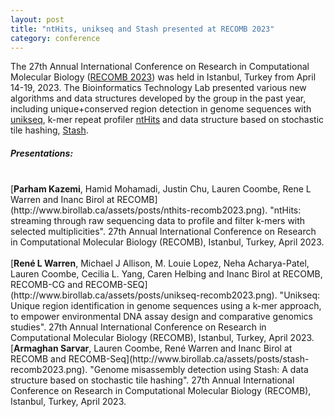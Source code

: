 ```yaml
---  
layout: post  
title: "ntHits, unikseq and Stash presented at RECOMB 2023"  
category: conference  
---  
```


The 27th Annual International Conference on Research in Computational Molecular Biology ([RECOMB 2023](http://recomb2023.bilkent.edu.tr/)) was held in Istanbul, Turkey from April 14-19, 2023. The Bioinformatics Technology Lab presented various new algorithms and data structures developed by the group in the past year, including unique+conserved region detection in genome sequences with [unikseq](https://github.com/bcgsc/unikseq), k-mer repeat profiler [ntHits](https://github.com/bcgsc/nthits) and data structure based on stochastic tile hashing, [Stash](https://github.com/bcgsc/stash). 

##### Presentations:
<br>
[<strong>Parham Kazemi</strong>, Hamid Mohamadi, Justin Chu, Lauren Coombe, Rene L Warren and Inanc Birol at RECOMB](http://www.birollab.ca/assets/posts/nthits-recomb2023.png). "ntHits: streaming through raw sequencing data to profile and filter k-mers with selected multiplicities". 27th Annual International Conference on Research in Computational Molecular Biology (RECOMB), Istanbul, Turkey, April 2023.
<br>
<br>
[<strong>René L Warren</strong>, Michael J Allison, M. Louie Lopez, Neha Acharya-Patel, Lauren Coombe, Cecilia L. Yang, Caren Helbing and Inanc Birol at RECOMB, RECOMB-CG and RECOMB-SEQ](http://www.birollab.ca/assets/posts/unikseq-recomb2023.png). "Unikseq: Unique region identification in genome sequences using a k-mer approach, to empower environmental DNA assay design and comparative genomics studies". 27th Annual International Conference on Research in Computational Molecular Biology (RECOMB), Istanbul, Turkey, April 2023.                               
<br>
[<strong>Armaghan Sarvar</strong>, Lauren Coombe, René Warren and Inanc Birol at RECOMB and RECOMB-Seq](http://www.birollab.ca/assets/posts/stash-recomb2023.png). "Genome misassembly detection using Stash: A data structure based on stochastic tile hashing". 27th Annual International Conference on Research in Computational Molecular Biology (RECOMB), Istanbul, Turkey, April 2023.

